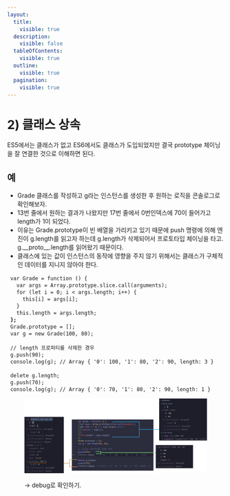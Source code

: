 ```yaml
---
layout:
  title:
    visible: true
  description:
    visible: false
  tableOfContents:
    visible: true
  outline:
    visible: true
  pagination:
    visible: true
---
```


# 2) 클래스 상속

ES5에서는 클래스가 없고 ES6에서도 클래스가 도입되었지만 결국  prototype 체이닝을 잘 연결한 것으로   이해하면 된다.

## 예

* Grade 클래스를 작성하고 g라는 인스턴스를 생성한 후 원하는 로직을 콘솔로그로 확인해보자.&#x20;
* 13번 줄에서 원하는 결과가 나왔지만 17번 줄에서 0번인덱스에 70이 들어가고 length가 1이 되었다.&#x20;
* 이유는 Grade.prototype이 빈 배열을 가리키고 있기 때문에 push 명령에 의해 엔진이 g.length를 읽고자 하는데 g.length가 삭제되어서 프로토타입 체이닝을 타고. g.\_\_proto\_\_.length를 읽어왔기 때문이다.
* 클래스에 있는 값이 인스턴스의 동작에 영향을 주지 않기 위해서는 클래스가 구체적인 데이터를 지니지 않아야 한다.&#x20;

<pre class="language-javascript" data-line-numbers><code class="lang-javascript"> var Grade = function () {
   var args = Array.prototype.slice.call(arguments);
   for (let i = 0; i &#x3C; args.length; i++) {
     this[i] = args[i];
   }
   this.length = args.length;
<strong> };
</strong> Grade.prototype = [];
 var g = new Grade(100, 80);

 // length 프로퍼티를 삭제한 경우
 g.push(90);
 console.log(g); // Array { '0': 100, '1': 80, '2': 90, length: 3 }

 delete g.length;
 g.push(70);
 console.log(g); // Array { '0': 70, '1': 80, '2': 90, length: 1 }
</code></pre>

<figure><img src="../../.gitbook/assets/Group 19 (2).png" alt=""><figcaption><p>→  debug로 확인하기.</p></figcaption></figure>


